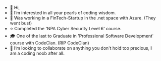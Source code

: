 - 👋 Hi,
- 👀 I’m interested in all your pearls of coding wisdom.
- 🌱 Was working in a FinTech-Startup in the .net space with Azure. (They went bust)
- ⭐ Completed the 'NPA Cyber Security Level 6' course.
- 🎓 One of the last to Graduate in 'Professional Software Development' course with CodeClan. (RIP CodeClan)
- 💞️ I’m looking to collaborate on anything you don't hold too precious, I am a coding noob after all.

<!---
Dr-Devine/Dr-Devine is a ✨ special ✨ repository because its `README.md` (this file) appears on your GitHub profile.
You can click the Preview link to take a look at your changes.
--->

